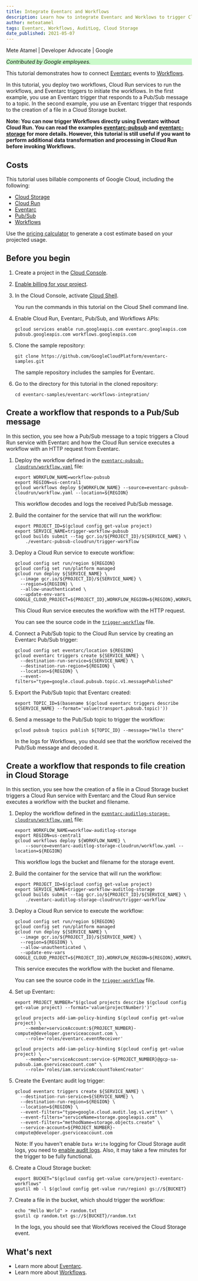 ```yaml
---
title: Integrate Eventarc and Workflows
description: Learn how to integrate Eventarc and Worklows to trigger Cloud Run in response to Pub/Sub and Cloud Storage activity.
author: meteatamel
tags: Eventarc, Workflows, AuditLog, Cloud Storage
date_published: 2021-05-07
---
```


Mete Atamel | Developer Advocate | Google

<p style="background-color:#CAFACA;"><i>Contributed by Google employees.</i></p>

This tutorial demonstrates how to connect [Eventarc](https://cloud.google.com/eventarc/docs) events to
[Workflows](https://cloud.google.com/workflows/docs).

In this tutorial, you deploy two workflows, Cloud Run services to run the workflows, and Eventarc triggers to initiate the workflows. In the first example,
you use an Eventarc trigger that responds to a Pub/Sub message to a topic. In the second example, you use an Eventarc trigger that
responds to the creation of a file in a Cloud Storage bucket.

**Note: You can now trigger Workflows directly using Eventarc without Cloud Run. You can read the examples [eventarc-pubsub](https://github.com/GoogleCloudPlatform/eventarc-samples/tree/main/eventarc-workflows-integration/eventarc-pubsub) and [eventarc-storage](https://github.com/GoogleCloudPlatform/eventarc-samples/tree/main/eventarc-workflows-integration/eventarc-storage) for more details. However, this tutorial is still useful if you want to perform additional data transformation and processing in Cloud Run before invoking Workflows.**

## Costs

This tutorial uses billable components of Google Cloud, including the following:

* [Cloud Storage](https://cloud.google.com/storage)
* [Cloud Run](https://cloud.google.com/run)
* [Eventarc](https://cloud.google.com/eventarc)
* [Pub/Sub](https://cloud.google.com/pubsub)
* [Workflows](https://cloud.google.com/workflows)

Use the [pricing calculator](https://cloud.google.com/products/calculator) to
generate a cost estimate based on your projected usage.

## Before you begin

1.  Create a project in the [Cloud Console](https://console.cloud.google.com/).
1.  [Enable billing for your project](https://cloud.google.com/billing/docs/how-to/modify-project).
1.  In the Cloud Console, activate [Cloud Shell](https://cloud.google.com/shell/docs/using-cloud-shell).

    You run the commands in this tutorial on the Cloud Shell command line.

1.  Enable Cloud Run, Eventarc, Pub/Sub, and Workflows APIs:

        gcloud services enable run.googleapis.com eventarc.googleapis.com pubsub.googleapis.com workflows.googleapis.com

1.  Clone the sample repository:

        git clone https://github.com/GoogleCloudPlatform/eventarc-samples.git

    The sample repository includes the samples for Eventarc.

1.  Go to the directory for this tutorial in the cloned repository:

        cd eventarc-samples/eventarc-workflows-integration/

## Create a workflow that responds to a Pub/Sub message

In this section, you see how a Pub/Sub message to a topic triggers a Cloud Run service with Eventarc and how the Cloud Run
service executes a workflow with an HTTP request from Eventarc.

1.  Deploy the workflow defined in the
    [`eventarc-pubsub-cloudrun/workflow.yaml`](https://github.com/GoogleCloudPlatform/eventarc-samples/blob/main/eventarc-workflows-integration/eventarc-pubsub-cloudrun/workflow.yaml)
    file:

        export WORKFLOW_NAME=workflow-pubsub
        export REGION=us-central1
        gcloud workflows deploy ${WORKFLOW_NAME} --source=eventarc-pubsub-cloudrun/workflow.yaml --location=${REGION}
    
    This workflow decodes and logs the received Pub/Sub message.

1.  Build the container for the service that will run the workflow:

        export PROJECT_ID=$(gcloud config get-value project)
        export SERVICE_NAME=trigger-workflow-pubsub
        gcloud builds submit --tag gcr.io/${PROJECT_ID}/${SERVICE_NAME} \
            ./eventarc-pubsub-cloudrun/trigger-workflow

1.  Deploy a Cloud Run service to execute workflow:

        gcloud config set run/region ${REGION}
        gcloud config set run/platform managed
        gcloud run deploy ${SERVICE_NAME} \
          --image gcr.io/${PROJECT_ID}/${SERVICE_NAME} \
          --region=${REGION} \
          --allow-unauthenticated \
          --update-env-vars GOOGLE_CLOUD_PROJECT=${PROJECT_ID},WORKFLOW_REGION=${REGION},WORKFLOW_NAME=${WORKFLOW_NAME}

    This Cloud Run service executes the workflow with the HTTP request.
    
    You can see the source code in the
    [`trigger-workflow`](https://github.com/GoogleCloudPlatform/eventarc-samples/tree/main/eventarc-workflows-integration/eventarc-pubsub-cloudrun/trigger-workflow)
    file.

1.  Connect a Pub/Sub topic to the Cloud Run service by creating an Eventarc Pub/Sub trigger:

        gcloud config set eventarc/location ${REGION}
        gcloud eventarc triggers create ${SERVICE_NAME} \
          --destination-run-service=${SERVICE_NAME} \
          --destination-run-region=${REGION} \
          --location=${REGION} \
          --event-filters="type=google.cloud.pubsub.topic.v1.messagePublished"

1.  Export the Pub/Sub topic that Eventarc created:

        export TOPIC_ID=$(basename $(gcloud eventarc triggers describe ${SERVICE_NAME} --format='value(transport.pubsub.topic)'))

1.  Send a message to the Pub/Sub topic to trigger the workflow:

        gcloud pubsub topics publish ${TOPIC_ID} --message="Hello there"

    In the logs for Workflows, you should see that the workflow received the Pub/Sub
    message and decoded it.

## Create a workflow that responds to file creation in Cloud Storage

In this section, you see how the creation of a file in a Cloud Storage bucket
triggers a Cloud Run service with Eventarc and the Cloud Run service
executes a workflow with the bucket and filename.

1.  Deploy the workflow defined in the
    [`eventarc-auditlog-storage-cloudrun/workflow.yaml`](https://github.com/GoogleCloudPlatform/eventarc-samples/tree/main/eventarc-workflows-integration/eventarc-auditlog-storage-cloudrun/workflow.yaml)
    file:

        export WORKFLOW_NAME=workflow-auditlog-storage
        export REGION=us-central1
        gcloud workflows deploy ${WORKFLOW_NAME} \
            --source=eventarc-auditlog-storage-cloudrun/workflow.yaml --location=${REGION}

    This workflow logs the bucket and filename for the storage event.

1.  Build the container for the service that will run the workflow:

        export PROJECT_ID=$(gcloud config get-value project)
        export SERVICE_NAME=trigger-workflow-auditlog-storage
        gcloud builds submit --tag gcr.io/${PROJECT_ID}/${SERVICE_NAME} \
            ./eventarc-auditlog-storage-cloudrun/trigger-workflow

1.  Deploy a Cloud Run service to execute the workflow:

        gcloud config set run/region ${REGION}
        gcloud config set run/platform managed
        gcloud run deploy ${SERVICE_NAME} \
          --image gcr.io/${PROJECT_ID}/${SERVICE_NAME} \
          --region=${REGION} \
          --allow-unauthenticated \
          --update-env-vars GOOGLE_CLOUD_PROJECT=${PROJECT_ID},WORKFLOW_REGION=${REGION},WORKFLOW_NAME=${WORKFLOW_NAME}

    This service executes the workflow with the bucket and filename.

    You can see the source code in the
    [`trigger-workflow`](https://github.com/GoogleCloudPlatform/eventarc-samples/tree/main/eventarc-workflows-integration/eventarc-auditlog-storage/trigger-workflow)
    file.

1.  Set up Eventarc:

        export PROJECT_NUMBER="$(gcloud projects describe $(gcloud config get-value project) --format='value(projectNumber)')"

        gcloud projects add-iam-policy-binding $(gcloud config get-value project) \
            --member=serviceAccount:${PROJECT_NUMBER}-compute@developer.gserviceaccount.com \
            --role='roles/eventarc.eventReceiver'

        gcloud projects add-iam-policy-binding $(gcloud config get-value project) \
            --member="serviceAccount:service-${PROJECT_NUMBER}@gcp-sa-pubsub.iam.gserviceaccount.com" \
            --role='roles/iam.serviceAccountTokenCreator'

1.  Create the Eventarc audit log trigger:

        gcloud eventarc triggers create ${SERVICE_NAME} \
          --destination-run-service=${SERVICE_NAME} \
          --destination-run-region=${REGION} \
          --location=${REGION} \
          --event-filters="type=google.cloud.audit.log.v1.written" \
          --event-filters="serviceName=storage.googleapis.com" \
          --event-filters="methodName=storage.objects.create" \
          --service-account=${PROJECT_NUMBER}-compute@developer.gserviceaccount.com
    Note: If you haven't enable `Data Write` logging for Cloud Storage audit logs, you need to [enable audit logs](https://cloud.google.com/logging/docs/audit/configure-data-access#config-console-enable).
    Also, it may take a few minutes for the trigger to be fully functional.

1.  Create a Cloud Storage bucket:

        export BUCKET="$(gcloud config get-value core/project)-eventarc-workflows"
        gsutil mb -l $(gcloud config get-value run/region) gs://${BUCKET}

1.  Create a file in the bucket, which should trigger the workflow:

        echo "Hello World" > random.txt
        gsutil cp random.txt gs://${BUCKET}/random.txt

    In the logs, you should see that Workflows received the Cloud Storage event.

## What's next

* Learn more about [Eventarc](https://cloud.google.com/eventarc/docs).
* Learn more about [Workflows](https://cloud.google.com/workflows/docs).
